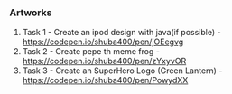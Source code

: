 ### Artworks
1. Task 1 - Create an ipod design with java(if possible) - https://codepen.io/shuba400/pen/jOEegvg
2. Task 2 - Create pepe th meme frog - https://codepen.io/shuba400/pen/zYxyvOR
3. Task 3 - Create an SuperHero Logo (Green Lantern) - https://codepen.io/shuba400/pen/PowydXX

